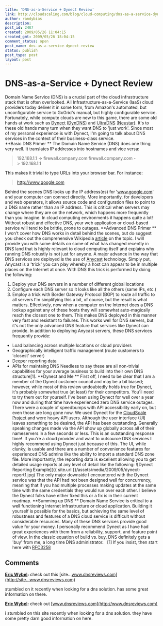 ```yaml
---
title: 'DNS-as-a-Service + Dynect Review'
link: http://cloudscaling.com/blog/cloud-computing/dns-as-a-service-dynect-review/
author: randybias
description: 
post_id: 2407
created: 2009/05/26 11:04:15
created_gmt: 2009/05/26 18:04:15
comment_status: open
post_name: dns-as-a-service-dynect-review
status: publish
post_type: post
layout: post
---
```


# DNS-as-a-Service + Dynect Review

Domain Name Service (DNS) is a crucial part of the cloud infrastructure stack that is often overlooked. All Infrastructure-as-a-Service (IaaS) cloud providers today deliver it in some form, from Amazon's automated, but unconfigurable service to GoGrid's manual, but highly configurable service. Fortunately, while compute clouds are new to this game, there are some old hands at work such as [Dynect](http://www.dynect.com) ([DynDNS](http://www.dyndns.com)) and [UltraDNS](http://www.ultradns.com/) ([Neustar](http://www.neustar.biz/)). It's to these old hands many turn when they want DNS to 'just work'. Since most of my personal experience is with Dynect, I'm going to talk about DNS services in the context of their business-class service.             
**Basic DNS Primer ** The Domain Name Service (DNS) does one thing very well. It translates IP addresses into hostnames and vice versa: 

> 192.168.1.1 -> firewall.company.com firewall.company.com -> 192.168.1.1

This makes it trivial to type URLs into your browser bar. For instance: 

> http://www.google.com

Behind the scenes DNS looks up the IP address(es) for 'www.google.com' and your computer can connect directly. More importantly, for developers and web operators, it allows source code and configuration files to point to a DNS name rather than an IP address. This is critical when servers may change where they are on the network, which happens more frequently than you imagine. In cloud computing environments it happens quite a lot! Without robust and effective DNS, your web application or cloud-based service will tend to be brittle, prone to outages. **Advanced DNS Primer ** I won't cover how DNS works in detail behind the scenes, but do suggest you check out the comprehensive Wikipedia [article](http://en.wikipedia.org/wiki/Domain_Name_System) on the topic. I will provide you with some details on some of what has changed recently in DNS land that is highly relevant to cloud computing itself and explains why running DNS robustly is not just for anyone. A major advance in the way that DNS services are deployed is the use of [Anycast](http://en.wikipedia.org/wiki/Anycast) technology. Simply put, Anycast is a 'trick' you can play whereby a host can appear to be in multiple places on the Internet at once. With DNS this trick is performed by doing the following: 

  1. Deploy your DNS servers in a number of different global locations
  2. Configure each DNS server so it looks like all the others (same IPs, etc.)
  3. Employ a trick with Border Gateway Protocol (BGP) to route all traffic to all servers
I'm simplifying this a bit, of course, but the result is what matters. Effectively, now when a computer on the Internet does a DNS lookup against any of these hosts they will somewhat auto-magically reach the closest one to them. This makes DNS deployed in this manner very fast and resistant to failures. This works well for DNS servers, but it's not the only advanced DNS feature that services like Dynect can provide. In addition to deploying Anycast servers, these DNS services frequently provide: 
  * Load balancing across multiple locations or cloud providers
  * Geographically intelligent traffic management (route customers to 'closest' server)
  * Deeper reporting data
  * APIs for maintaing DNS
Needless to say these are all non-trivial capabilities for your average business to build into their own DNS structure[1]. **Dynect and Me ** First off, I need to be clear that I am a member of the Dynect customer council and may be a bit biased; however, while most of this review undoubtedly holds true for Dynect, it's probably somewhat true (at least) for their competitors. You'll need to try them out for yourself. I've been using Dynect for well over a year now and during that time have experienced zero DNS service outages. There were a couple of speedbumps with API accessibility early on, but even those are long gone now. We used Dynect for the [CloudScale Project](http://neotactics.com/cloudscale) and were heavy API users. Although the user interface (UI) leaves something to be desired, the API has been outstanding. Generally speaking changes made via the API show up globally across all of their nameservers in a few seconds or less. This is an outstanding response time!  If you're a cloud provider and want to outsource DNS services I highly recommend using Dynect just because of this. The UI, while clunky, is usable and there are a number of convenience features for experienced DNS admins like the ability to import a standard DNS zone file. More importantly, the reporting data is excellent allowing you to get detailed usage reports at any level of detail like the following: ![Dynect Reporting Example]({{ site.url }}/assets/media/2009/05/dynect-report1.jpg) The only major downside I encountered with the Dynect service was that the API had not been designed well for concurrency, meaning that if you had multiple processes making updates at the same time with the same credentials they would run over each other. I believe the Dynect folks have either fixed this or a fix is in their current roadmap. **Summing up DNS ** Domain Name Service is critical to a well functioning Internet infrastructure or cloud application. Building it yourself is possible for the basics, but achieving the same level of robustness and features of a DNS cloud service is difficult without considerable resources. Many of these DNS services provide good value for your money. I personally recommend Dynect as I have had great experiences with them from a reliability, support, and feature point of view. In the classic equation of build vs. buy, DNS definitely gets a 'buy' from me, a long time DNS administrator.   [1] If you insist, then start here with [RFC3258](http://tools.ietf.org/html/rfc3258)

## Comments

**[Eric Wybel](#127 "2009-10-15 12:51:20"):** check out this [site...www.dnsreviews.com](http://site...www.dnsreviews.com)  
  
stumbled on it recently when looking for a dns solution. has some great information on there.

**[Eric Wybel](#128 "2009-10-15 12:52:15"):** check out [www.dnsreviews.com](http://www.dnsreviews.com)  
  
i stumbled on this site recently when looking for a dns solution. they have some pretty darn good information on here.


